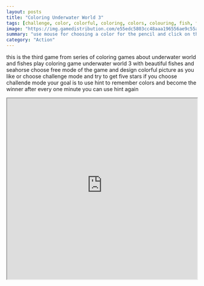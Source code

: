 ```yaml
---
layout: posts
title: "Coloring Underwater World 3"
tags: [challenge, color, colorful, coloring, colors, colouring, fish, free, game, games, html, html5, kids, free, online, games, oyna, game, free, games, play, play, games]
image: "https://img.gamedistribution.com/e55edc5803cc48aaa196556ae9c55adf-512x384.jpeg"
summary: "use mouse for choosing a color for the pencil and click on the picture  free online games oyna game free games play play games"
category: "Action"
---
```


this is the third game from series of coloring games about underwater world and fishes play coloring game underwater world 3 with beautiful fishes and seahorse choose free mode of the game and design colorful picture as you like or choose challenge mode and try to get five stars if you choose challende mode your goal is to use hint to remember colors and become the winner after every one minute you can use hint again

<iframe width="100%" height="480px;" src="https://html5.gamedistribution.com/e55edc5803cc48aaa196556ae9c55adf/"></iframe>